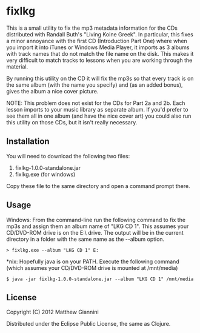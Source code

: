 # fixlkg

This is a small utility to fix the mp3 metadata information for the CDs
distributed with Randall Buth's "Living Koine Greek". In particular, this fixes
a minor annoyance with the first CD (Introduction Part One) where when you
import it into iTunes or Windows Media Player, it imports as 3 albums with
track names that do not match the file name on the disk.  This makes it very
difficult to match tracks to lessons when you are working through the material.

By running this utility on the CD it will fix the mp3s so that every track is
on the same album (with the name you specify) and (as an added bonus), gives
the album a nice cover picture.

NOTE: This problem does not exist for the CDs for Part 2a and 2b.  Each lesson
imports to your music library as separate album. If you'd prefer to see them
all in one album (and have the nice cover art) you could also run this utility
on those CDs, but it isn't really necessary.

## Installation

You will need to download the following two files:

1. fixlkg-1.0.0-standalone.jar
2. fixlkg.exe (for windows)

Copy these file to the same directory and open a command prompt there.

## Usage

Windows: From the command-line run the following command to fix the mp3s and
assign them an album name of "LKG CD 1".  This assumes your CD/DVD-ROM drive
is on the E:\ drive.  The output will be in the current directory in a folder
with the same name as the --album option.

    > fixlkg.exe --album "LKG CD 1" E:

*nix: Hopefully java is on your PATH.  Execute the following command (which
assumes your CD/DVD-ROM drive is mounted at /mnt/media)

    $ java -jar fixlkg-1.0.0-standalone.jar --album "LKG CD 1" /mnt/media

## License

Copyright (C) 2012 Matthew Giannini

Distributed under the Eclipse Public License, the same as Clojure.
